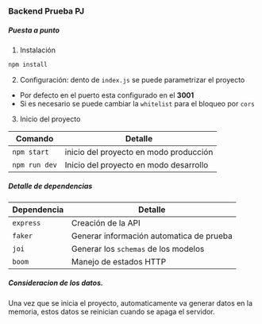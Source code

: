 ### Backend Prueba PJ

##### Puesta a punto

1) Instalación
```sh
npm install
```

2) Configuración: dento de `index.js` se puede parametrizar el proyecto
- Por defecto en el puerto esta configurado en el <b>3001</b>
- Si es necesario se puede cambiar la `whitelist` para el bloqueo por `cors`

3) Inicio del proyecto

| Comando        | Detalle                                | 
| -------------  | -------------                          |
| `npm start`    | inicio del proyecto en modo producción |
| `npm run dev`  | Inicio del proyecto en modo desarrollo | 

##### Detalle de dependencias

| Dependencia    | Detalle                                  | 
| -------------  | -------------                            |
| `express`      | Creación de la API                       |
| `faker`        | Generar información automatica de prueba |
| `joi`          | Generar los `schemas` de los modelos     | 
| `boom`         | Manejo de estados HTTP                   | 

##### Consideracion de los datos.

Una vez que se inicia el proyecto, automaticamente va generar datos en la memoria, estos datos se reinician cuando se apaga el servidor. 
